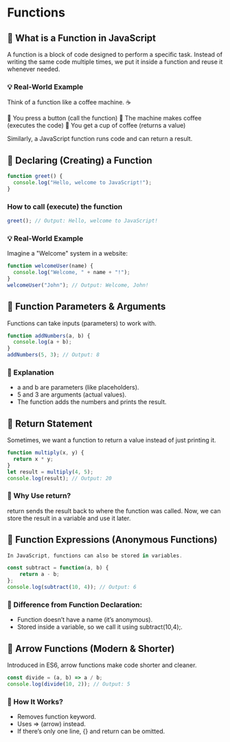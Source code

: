 # Functions

## 📌 What is a Function in JavaScript

A function is a block of code designed to perform a specific task. Instead of writing the same code multiple times, we put it inside a function and reuse it whenever needed.

### 💡 Real-World Example

Think of a function like a coffee machine. ☕

🔹 You press a button (call the function)
🔹 The machine makes coffee (executes the code)
🔹 You get a cup of coffee (returns a value)

Similarly, a JavaScript function runs code and can return a result.

## 📌 Declaring (Creating) a Function

```js
function greet() {
  console.log("Hello, welcome to JavaScript!");
}
```

### How to call (execute) the function

```js
greet(); // Output: Hello, welcome to JavaScript!
```

### 💡 Real-World Example

Imagine a "Welcome" system in a website:

```js
function welcomeUser(name) {
  console.log("Welcome, " + name + "!");
}
welcomeUser("John"); // Output: Welcome, John!
```

## 📌 Function Parameters & Arguments

Functions can take inputs (parameters) to work with.

```js
function addNumbers(a, b) {
  console.log(a + b);
}
addNumbers(5, 3); // Output: 8
```

### 📝 Explanation

- a and b are parameters (like placeholders).
- 5 and 3 are arguments (actual values).
- The function adds the numbers and prints the result.

## 📌 Return Statement

Sometimes, we want a function to return a value instead of just printing it.

```js
function multiply(x, y) {
  return x * y;
}
let result = multiply(4, 5);
console.log(result); // Output: 20
```

### 📝 Why Use return?

return sends the result back to where the function was called.
Now, we can store the result in a variable and use it later.

## 📌 Function Expressions (Anonymous Functions)

```js
In JavaScript, functions can also be stored in variables.

const subtract = function(a, b) {
    return a - b;
};
console.log(subtract(10, 4)); // Output: 6
```

### 📝 Difference from Function Declaration:

- Function doesn’t have a name (it’s anonymous).
- Stored inside a variable, so we call it using subtract(10,4);.

## 📌 Arrow Functions (Modern & Shorter)

Introduced in ES6, arrow functions make code shorter and cleaner.

```js
const divide = (a, b) => a / b;
console.log(divide(10, 2)); // Output: 5
```

### 📝 How It Works?

- Removes function keyword.
- Uses => (arrow) instead.
- If there’s only one line, {} and return can be omitted.
